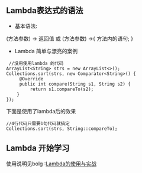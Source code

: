 ## Lambda表达式的语法
- 基本语法:

(方法参数) -> 返回值
或
(方法参数) ->{ 方法内的语句; }

- Lambda 简单与漂亮的案例

```
 //没用使用lambda 的代码
ArrayList<String> strs = new ArrayList<>();
Collections.sort(strs, new Comparator<String>() {
     @Override
     public int compare(String s1, String s2) {
         return s1.compareTo(s2);
    }
});
```

下面是使用了lambda后的效果


```
//4行代码只需要1句代码就搞定 
Collections.sort(strs, String::compareTo);
```


## Lambda 开始学习

使用说明见bolg :[Lambda的使用与实战](http://http://blog.csdn.net/relicemxd/article/details/51201255)